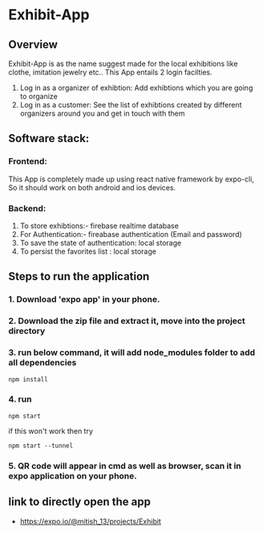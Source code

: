 # Exhibit-App

## Overview

Exhibit-App is as the name suggest made for the local exhibitions like clothe, imitation jewelry etc..
This App entails 2 login facilties. 
1. Log in as a organizer of exhibtion: Add exhibtions which you are going to organize
2. Log in as a customer: See the list of exhibtions created by different organizers around you and get in touch with them

## Software stack:
### Frontend:
This App is completely made up using react native framework by expo-cli, So it should work on both android and ios devices.

### Backend: 
1. To store exhibtions:- firebase realtime database
2. For Authentication:- fireabase authentication (Email and password)
3. To save the state of authentication: local storage
4. To persist the favorites list : local storage


## Steps to run the application
### 1. Download 'expo app' in your phone. 
### 2. Download the zip file and extract it, move into the project directory
### 3. run below command, it will add node_modules folder to add all dependencies
```
npm install
```
### 4. run
```
npm start
```
if this won't work then try 
```
npm start --tunnel
```
### 5. QR code will appear in cmd as well as browser, scan it in expo application on your phone.



## link to directly open the app
* https://expo.io/@mitish_13/projects/Exhibit
